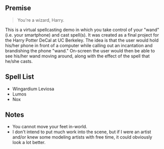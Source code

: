## Premise
> You're a wizard, Harry.

This is a virtual spellcasting demo in which you take control of your "wand"
(i.e. your smartphone) and cast spell(s). It was created as a final project for
the Harry Potter DeCal at UC Berkeley. The idea is that the user would hold
his/her phone in front of a computer while calling out an incantation and
brandishing the phone "wand." On-screen the user would then be able to see
his/her wand moving around, along with the effect of the spell that he/she casts.

## Spell List
- Wingardium Leviosa
- Lumos
- Nox

## Notes
- You cannot move your feet in-world.
- I don't intend to put much work into the scene, but if I were an artist
  and/or knew some modeling artists with free time, it could obviously look a lot better.
